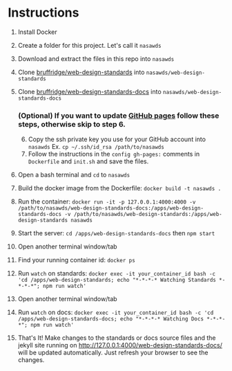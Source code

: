 # Instructions

1. Install Docker
2. Create a folder for this project. Let's call it `nasawds`
3. Download and extract the files in this repo into `nasawds`
4. Clone [bruffridge/web-design-standards](https://github.com/bruffridge/web-design-standards) into `nasawds/web-design-standards`
5. Clone [bruffridge/web-design-standards-docs](https://github.com/bruffridge/web-design-standards-docs) into `nasawds/web-design-standards-docs`

    ### (Optional) If you want to update [GitHub pages](https://github.com/bruffridge/web-design-standards-docs/tree/gh-pages) follow these steps, otherwise skip to step 6.
    6. Copy the ssh private key you use for your GitHub account into `nasawds` Ex. `cp ~/.ssh/id_rsa /path/to/nasawds`
    7. Follow the instructions in the `config gh-pages:` comments in `Dockerfile` and `init.sh` and save the files.

8. Open a bash terminal and `cd` to `nasawds`
9. Build the docker image from the Dockerfile: `docker build -t nasawds .`
10. Run the container: `docker run -it -p 127.0.0.1:4000:4000 -v /path/to/nasawds/web-design-standards-docs:/apps/web-design-standards-docs -v /path/to/nasawds/web-design-standards:/apps/web-design-standards nasawds`
11. Start the server: `cd /apps/web-design-standards-docs` then `npm start`
12. Open another terminal window/tab
13. Find your running container id: `docker ps`
14. Run `watch` on standards: `docker exec -it your_container_id bash -c 'cd /apps/web-design-standards; echo "*-*-*-* Watching Standards *-*-*-*"; npm run watch'`
15. Open another terminal window/tab
16. Run `watch` on docs: `docker exec -it your_container_id bash -c 'cd /apps/web-design-standards-docs; echo "*-*-*-* Watching Docs *-*-*-*"; npm run watch'`
17. That's It! Make changes to the standards or docs source files and the jekyll site running on http://127.0.0.1:4000/web-design-standards-docs/ will be updated automatically. Just refresh your browser to see the changes.
